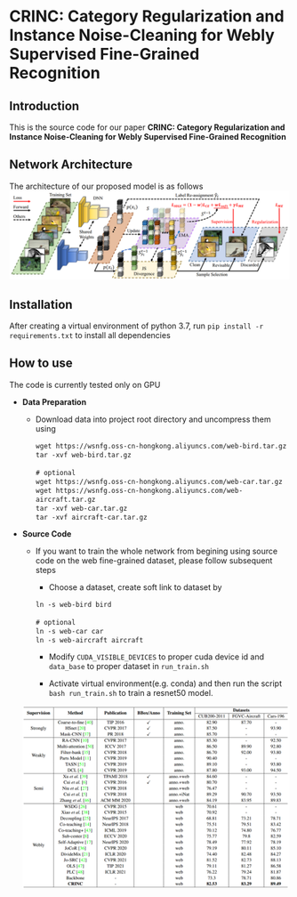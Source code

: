 # CRINC: Category Regularization and Instance Noise-Cleaning for Webly Supervised Fine-Grained Recognition

Introduction
------------
This is the source code for our paper **CRINC: Category Regularization and Instance Noise-Cleaning for Webly Supervised Fine-Grained Recognition**

Network Architecture
--------------------
The architecture of our proposed model is as follows
![network](network.png)

Installation
------------
After creating a virtual environment of python 3.7, run `pip install -r requirements.txt` to install all dependencies

How to use
------------
The code is currently tested only on GPU
* **Data Preparation**
    - Download data into project root directory and uncompress them using
        ```
        wget https://wsnfg.oss-cn-hongkong.aliyuncs.com/web-bird.tar.gz
        tar -xvf web-bird.tar.gz
      
        # optional
        wget https://wsnfg.oss-cn-hongkong.aliyuncs.com/web-car.tar.gz
        wget https://wsnfg.oss-cn-hongkong.aliyuncs.com/web-aircraft.tar.gz
        tar -xvf web-car.tar.gz
        tar -xvf aircraft-car.tar.gz
        ```
* **Source Code**

    - If you want to train the whole network from begining using source code on the web fine-grained dataset, please follow subsequent steps
    
      - Choose a dataset, create soft link to dataset by
       ```
       ln -s web-bird bird
      
       # optional
       ln -s web-car car
       ln -s web-aircraft aircraft
       ```

      - Modify `CUDA_VISIBLE_DEVICES` to proper cuda device id and `data_base` to proper dataset in  ``` run_train.sh ```
      
      - Activate virtual environment(e.g. conda) and then run the script ```bash run_train.sh``` to train a resnet50 model.
      
    ![table](performance.png)
